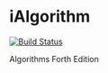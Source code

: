 # iAlgorithm

[![Build Status](https://secure.travis-ci.org/HuangRongjun/iAlgorithm.png)](https://travis-ci.org/HuangRongjun/iAlgorithm)

Algorithms Forth Edition

